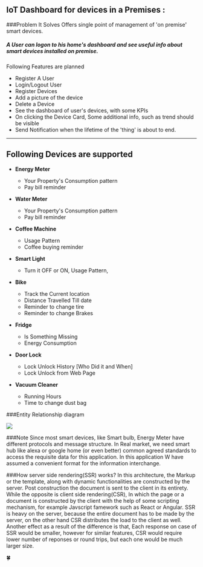 IoT Dashboard for devices in a Premises  :
----------------------------------------------------
###Problem It Solves
Offers single point of management of 'on premise' smart devices.

##### A User can logon to his home's dashboard and see useful info about smart devices installed on premise.

Following Features are planned
- Register A User
- Login/Logout User
- Register Devices
- Add a picture of the device
- Delete a Device
- See the dashboard of user's devices, with some KPIs
- On clicking the Device Card, Some additional info, such as trend should be visible
- Send Notification when the lifetime of the 'thing' is about to end.

---------------------------------
Following Devices are supported 
---------------------------------
- **Energy Meter**
    - Your Property's Consumption pattern
    - Pay bill reminder
    
- **Water Meter**
    - Your Property's Consumption pattern
    - Pay bill reminder
    
- **Coffee Machine**
    - Usage Pattern
    - Coffee buying reminder
    
- **Smart Light**
    - Turn it OFF or ON, Usage Pattern, 
 
- **Bike**
    - Track the Current location
    - Distance Travelled Till date
    - Reminder to change tire
    - Reminder to change Brakes
    
- **Fridge**
    - Is Something Missing
    - Energy Consumption
    
- **Door Lock**
    - Lock Unlock History  [Who Did it and When]
    - Lock Unlock from Web Page
    
- **Vacuum Cleaner**
    - Running Hours
    - Time to change dust bag


###Entity Relationship diagram

<img src="https://i.imgur.com/205T6KZ.png">
<br>

###Note
 Since most smart devices, like Smart bulb, Energy Meter have different
protocols and message structure. In Real market, we need smart hub like 
alexa or google home (or even better) common agreed standards to access the
 requisite data for this application. In this application W have assumed 
 a convenient format for the information interchange.

###How server side rendering(SSR) works?
In this architecture, the Markup or the template, along with dynamic functionalities are constructed by the server.
Post construction the document is sent to the client in its entirety. While the opposite is client side rendering(CSR), In which
the page or a document is constructed by the client with the help of some scripting mechanism, for example Javscript famework 
such as React or Angular. SSR is heavy on the server, because the entire document has to be made by the server, on the other hand 
CSR distributes the load to the client as well. Another effect as a result of the difference is that, Each response on case of SSR
would be smaller, however for similar features, CSR would require lower number of reponses or round trips, but each one would be much larger size.


:four_leaf_clover:

 
